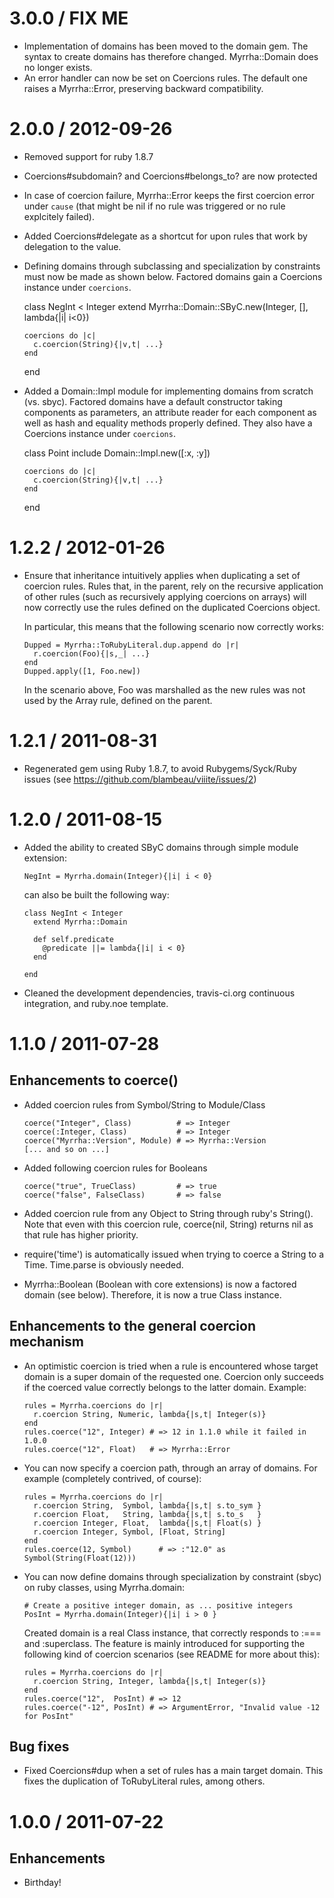# 3.0.0 / FIX ME

* Implementation of domains has been moved to the domain gem. The syntax to create domains
  has therefore changed. Myrrha::Domain does no longer exists.
* An error handler can now be set on Coercions rules. The default one raises a
  Myrrha::Error, preserving backward compatibility.

# 2.0.0 / 2012-09-26

* Removed support for ruby 1.8.7
* Coercions#subdomain? and Coercions#belongs_to? are now protected
* In case of coercion failure, Myrrha::Error keeps the first coercion error under `cause`
  (that might be nil if no rule was triggered or no rule explcitely failed).
* Added Coercions#delegate as a shortcut for upon rules that work by delegation to the
  value.

* Defining domains through subclassing and specialization by constraints must now be made
  as shown below. Factored domains gain a Coercions instance under `coercions`.

    class NegInt < Integer
      extend Myrrha::Domain::SByC.new(Integer, [], lambda{|i| i<0})

      coercions do |c|
        c.coercion(String){|v,t| ...}
      end
    end

* Added a Domain::Impl module for implementing domains from scratch (vs. sbyc). Factored
  domains have a default constructor taking components as parameters, an attribute reader
  for each component as well as hash and equality methods properly defined. They also have
  a Coercions instance under `coercions`.

    class Point
      include Domain::Impl.new([:x, :y])

      coercions do |c|
        c.coercion(String){|v,t| ...}
      end
    end

# 1.2.2 / 2012-01-26

* Ensure that inheritance intuitively applies when duplicating a set of coercion
  rules. Rules that, in the parent, rely on the recursive application of other
  rules (such as recursively applying coercions on arrays) will now correctly
  use the rules defined on the duplicated Coercions object.

  In particular, this means that the following scenario now correctly works:

      Dupped = Myrrha::ToRubyLiteral.dup.append do |r|
        r.coercion(Foo){|s,_| ...}
      end
      Dupped.apply([1, Foo.new])

  In the scenario above, Foo was marshalled as the new rules was not used by
  the Array rule, defined on the parent.

# 1.2.1 / 2011-08-31

* Regenerated gem using Ruby 1.8.7, to avoid Rubygems/Syck/Ruby issues (see
  https://github.com/blambeau/viiite/issues/2)

# 1.2.0 / 2011-08-15

* Added the ability to created SByC domains through simple module extension:

      NegInt = Myrrha.domain(Integer){|i| i < 0}

  can also be built the following way:

      class NegInt < Integer
        extend Myrrha::Domain

        def self.predicate
          @predicate ||= lambda{|i| i < 0}
        end

      end

* Cleaned the development dependencies, travis-ci.org continuous integration,
  and ruby.noe template.

# 1.1.0 / 2011-07-28

## Enhancements to coerce()

* Added coercion rules from Symbol/String to Module/Class

      coerce("Integer", Class)          # => Integer
      coerce(:Integer, Class)           # => Integer
      coerce("Myrrha::Version", Module) # => Myrrha::Version
      [... and so on ...]

* Added following coercion rules for Booleans

      coerce("true", TrueClass)         # => true
      coerce("false", FalseClass)       # => false

* Added coercion rule from any Object to String through ruby's String(). Note
  that even with this coercion rule, coerce(nil, String) returns nil as that
  rule has higher priority.

* require('time') is automatically issued when trying to coerce a String to
  a Time. Time.parse is obviously needed.

* Myrrha::Boolean (Boolean with core extensions) is now a factored domain (see
  below). Therefore, it is now a true Class instance.

## Enhancements to the general coercion mechanism

* An optimistic coercion is tried when a rule is encountered whose target
  domain is a super domain of the requested one. Coercion only succeeds if
  the coerced value correctly belongs to the latter domain. Example:

      rules = Myrrha.coercions do |r|
        r.coercion String, Numeric, lambda{|s,t| Integer(s)}
      end
      rules.coerce("12", Integer) # => 12 in 1.1.0 while it failed in 1.0.0
      rules.coerce("12", Float)   # => Myrrha::Error

* You can now specify a coercion path, through an array of domains. For
  example (completely contrived, of course):

      rules = Myrrha.coercions do |r|
        r.coercion String,  Symbol, lambda{|s,t| s.to_sym }
        r.coercion Float,   String, lambda{|s,t| s.to_s   }
        r.coercion Integer, Float,  lambda{|s,t| Float(s) }
        r.coercion Integer, Symbol, [Float, String]
      end
      rules.coerce(12, Symbol)      # => :"12.0" as Symbol(String(Float(12)))

* You can now define domains through specialization by constraint (sbyc) on ruby
  classes, using Myrrha.domain:

      # Create a positive integer domain, as ... positive integers
      PosInt = Myrrha.domain(Integer){|i| i > 0 }

  Created domain is a real Class instance, that correctly responds to :===
  and :superclass. The feature is mainly introduced for supporting the following
  kind of coercion scenarios (see README for more about this):

      rules = Myrrha.coercions do |r|
        r.coercion String, Integer, lambda{|s,t| Integer(s)}
      end
      rules.coerce("12",  PosInt) # => 12
      rules.coerce("-12", PosInt) # => ArgumentError, "Invalid value -12 for PosInt"

## Bug fixes

* Fixed Coercions#dup when a set of rules has a main target domain. This fixes
  the duplication of ToRubyLiteral rules, among others.

# 1.0.0 / 2011-07-22

## Enhancements

  * Birthday!
